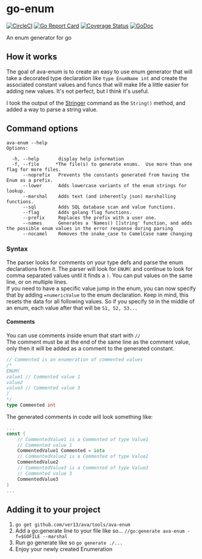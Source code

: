 # go-enum

[![CircleCI](https://circleci.com/gh/ver13/ava-enum.svg?style=svg&circle-token=b44c10ce16bcef76e86da801d67811a5ff71fc72)](https://circleci.com/gh/ver13/ava-enum)
[![Go Report Card](https://goreportcard.com/badge/github.com/ver13/ava-enum)](https://goreportcard.com/report/github.com/ver13/ava-enum)
[![Coverage Status](https://coveralls.io/repos/github/ver13/ava-enum/badge.svg)](https://coveralls.io/github/ver13/ava-enum)
[![GoDoc](https://godoc.org/github.com/ver13/ava-enum?status.svg)](https://godoc.org/github.com/ver13/ava-enum)

An enum generator for go

## How it works

The goal of ava-enum is to create an easy to use enum generator that will take a decorated type declaration like `type EnumName int` and create the associated constant values and funcs that will make life a little easier for adding new values.
It's not perfect, but I think it's useful.

I took the output of the [Stringer](https://godoc.org/golang.org/x/tools/cmd/stringer) command as the `String()` method, and added a way to parse a string value.

## Command options

``` shell
ava-enum --help
Options:

  -h, --help       display help information
  -f, --file      *The file(s) to generate enums.  Use more than one flag for more files.
      --noprefix   Prevents the constants generated from having the Enum as a prefix.
      --lower      Adds lowercase variants of the enum strings for lookup.
      --marshal    Adds text (and inherently json) marshalling functions.
      --sql        Adds SQL database scan and value functions.
      --flag       Adds golang flag functions.
      --prefix     Replaces the prefix with a user one.
      --names      Generates a 'Names() []string' function, and adds the possible enum values in the error response during parsing
      --nocamel    Removes the snake_case to CamelCase name changing
```

### Syntax

The parser looks for comments on your type defs and parse the enum declarations from it.
The parser will look for `ENUM(` and continue to look for comma separated values until it finds a `)`.  You can put values on the same line, or on multiple lines.\
If you need to have a specific value jump in the enum, you can now specify that by adding `=numericValue` to the enum declaration.  Keep in mind, this resets the data for all following values.  So if you specify `50` in the middle of an enum, each value after that will be `51, 52, 53...`

#### Comments

You can use comments inside enum that start with `//`\
The comment must be at the end of the same line as the comment value, only then it will be added as a comment to the generated constant.

```go
// Commented is an enumeration of commented values
/*
ENUM(
value1 // Commented value 1
value2
value3 // Commented value 3
)
*/
type Commented int
```

The generated comments in code will look something like:

```go
...
const (
    // CommentedValue1 is a Commented of type Value1
    // Commented value 1
    CommentedValue1 Commented = iota
    // CommentedValue2 is a Commented of type Value2
    CommentedValue2
    // CommentedValue3 is a Commented of type Value3
    // Commented value 3
    CommentedValue3
)
...
```

## Adding it to your project

1. `go get github.com/ver13/ava/tools/ava-enum`
1. Add a go:generate line to your file like so... `//go:generate ava-enum -f=$GOFILE --marshal`
1. Run go generate like so `go generate ./...`
1. Enjoy your newly created Enumeration
